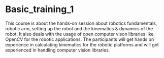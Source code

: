 # Basic_training_1
This course is about the hands-on session about robotics fundamentals, robotic arm, setting up the robot and the kinematics &amp; dynamics of the robot. It also deals with the usage of open computer vison libraries like OpenCV for the robotic applications. The participants will get hands on experience in calculating kinematics for the robotic platforms and will get experienced in handling computer vision libraries.
